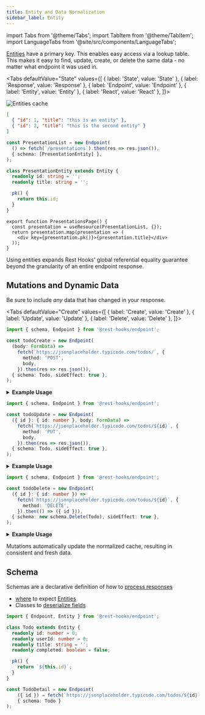 ```yaml
---
title: Entity and Data Normalization
sidebar_label: Entity
---
```

import Tabs from '@theme/Tabs';
import TabItem from '@theme/TabItem';
import LanguageTabs from '@site/src/components/LanguageTabs';

[Entities](./Entity) have a primary key. This enables easy access via a lookup table.
This makes it easy to find, update, create, or delete the same data - no matter what
endpoint it was used in.

<!--
<LanguageTabs>

```ts
import { Entity } from '@rest-hooks/endpoint';

class Todo extends Entity {
  readonly id: number = 0;
  readonly userId: number = 0;
  readonly title: string = '';
  readonly completed: boolean = false;

  pk() {
    return `${this.id}`;
  }
}
```

```js
import { Entity } from '@rest-hooks/endpoint';

class Todo extends Entity {
  pk() {
    return `${this.id}`;
  }
}
```

</LanguageTabs>
-->

<Tabs
defaultValue="State"
values={[
{ label: 'State', value: 'State' },
{ label: 'Response', value: 'Response' },
{ label: 'Endpoint', value: 'Endpoint' },
{ label: 'Entity', value: 'Entity' },
{ label: 'React', value: 'React' },
]}>
<TabItem value="State">

![Entities cache](/img/entities.png)

</TabItem>
<TabItem value="Response">

```json
[
  { "id": 1, "title": "this is an entity" },
  { "id": 2, "title": "this is the second entity" }
]
```

</TabItem>
<TabItem value="Endpoint">

```typescript
const PresentationList = new Endpoint(
  () => fetch(`/presentations`).then(res => res.json()),
  { schema: [PresentationEntity] },
);
```

</TabItem>
<TabItem value="Entity">

```typescript
class PresentationEntity extends Entity {
  readonly id: string = '';
  readonly title: string = '';

  pk() {
    return this.id;
  }
}
```

</TabItem>
<TabItem value="React">

```tsx
export function PresentationsPage() {
  const presentation = useResource(PresentationList, {});
  return presentation.map(presentation => (
    <div key={presentation.pk()}>{presentation.title}</div>
  ));
}
```

</TabItem>
</Tabs>

Using entities expands Rest Hooks' global referential equality guarantee beyond the granularity of
an entire endpoint response.

## Mutations and Dynamic Data

Be sure to include *any* data that has changed in your response.

<Tabs
defaultValue="Create"
values={[
{ label: 'Create', value: 'Create' },
{ label: 'Update', value: 'Update' },
{ label: 'Delete', value: 'Delete' },
]}>
<TabItem value="Create">

```typescript
import { schema, Endpoint } from '@rest-hooks/endpoint';

const todoCreate = new Endpoint(
  (body: FormData) =>
    fetch(`https://jsonplaceholder.typicode.com/todos/`, {
      method: 'POST',
      body,
    }).then(res => res.json()),
  { schema: Todo, sideEffect: true },
);
```

<details><summary><b>Example Usage</b></summary>

```tsx
import { useFetcher } from 'rest-hooks';

export default function NewTodoForm() {
  const create = useFetcher(todoCreate);
  return (
    <Form onSubmit={e => create(new FormData(e.target))}>
      <FormField name="title" />
    </Form>
  );
}
```

</details>

</TabItem>
<TabItem value="Update">

```typescript
import { schema, Endpoint } from '@rest-hooks/endpoint';

const todoUpdate = new Endpoint(
  ({ id }: { id: number }, body: FormData) =>
    fetch(`https://jsonplaceholder.typicode.com/todos/${id}`, {
      method: 'PUT',
      body,
    }).then(res => res.json()),
  { schema: Todo, sideEffect: true },
);
```

<details><summary><b>Example Usage</b></summary>

```tsx
import { useFetcher } from 'rest-hooks';

export default function UpdateTodoForm({ id }: { id: number }) {
  const todo = useResource(todoDetail, { id });
  const update = useFetcher(todoUpdate);
  return (
    <Form
      onSubmit={e => update({ id }, new FormData(e.target))}
      initialValues={todo}
    >
      <FormField name="title" />
    </Form>
  );
}
```

</details>

</TabItem>
<TabItem value="Delete">

```typescript
import { schema, Endpoint } from '@rest-hooks/endpoint';

const todoDelete = new Endpoint(
  ({ id }: { id: number }) =>
    fetch(`https://jsonplaceholder.typicode.com/todos/${id}`, {
      method: 'DELETE',
    }).then(() => ({ id })),
  { schema: new schema.Delete(Todo), sideEffect: true },
);
```

<details><summary><b>Example Usage</b></summary>

```tsx
import { useFetcher } from 'rest-hooks';
import ArticleResource from 'resources/article';

export default function TodoWithDelete({ todo }: { todo: Todo }) {
  const del = useFetcher(todoDelete);
  return (
    <div>
      {todo.title}
      <button onClick={() => del({ id: todo.id })}>Delete</button>
    </div>
  );
}
```

</details>

</TabItem>
</Tabs>

Mutations automatically update the normalized cache, resulting in consistent and fresh data.


## Schema

Schemas are a declarative definition of how to [process responses](./schema)

- [where](./schema) to expect [Entities](../api/Entity.md)
- Classes to [deserialize fields](../guides/network-transform#deserializing-fields)

```typescript
import { Endpoint, Entity } from '@rest-hooks/endpoint';

class Todo extends Entity {
  readonly id: number = 0;
  readonly userId: number = 0;
  readonly title: string = '';
  readonly completed: boolean = false;

  pk() {
    return `${this.id}`;
  }
}

const TodoDetail = new Endpoint(
    ({ id }) ⇒ fetch(`https://jsonplaceholder.typicode.com/todos/${id}`),
    { schema: Todo }
);
```


<!-- nesting -->

